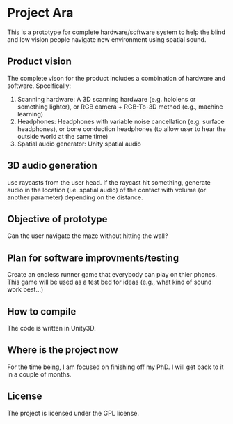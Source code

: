 # Project Ara
This is a prototype for complete hardware/software system to help the blind and low vision people navigate new environment using spatial sound.

## Product vision
The complete vison for the product includes a combination of hardware and software. Specifically:
1. Scanning hardware: A 3D scanning hardware (e.g. hololens or something lighter), or RGB camera + RGB-To-3D method (e.g., machine learning) 
2. Headphones: Headphones with variable noise cancellation (e.g. surface headphones), or bone conduction headphones (to allow user to hear the outside world at the same time)
3. Spatial audio generator: Unity spatial audio

## 3D audio generation
use raycasts from the user head. if the raycast hit something, generate audio in the location (i.e. spatial audio) of the contact with volume (or another parameter) depending on the distance.

## Objective of prototype
Can the user navigate the maze without hitting the wall?

## Plan for software improvments/testing
Create an endless runner game that everybody can play on thier phones. This game will be used as a test bed for ideas (e.g., what kind of sound work best...)

## How to compile
The code is written in Unity3D.

## Where is the project now
For the time being, I am focused on finishing off my PhD. I will get back to it in a couple of months.
  
## License
The project is licensed under the GPL license. 
